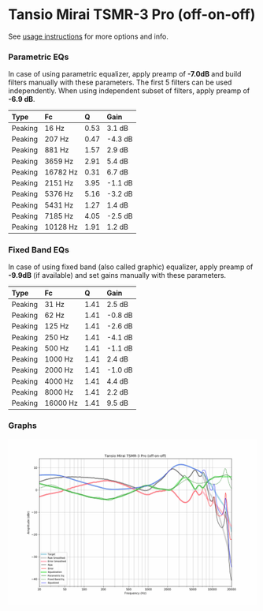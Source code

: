 # Tansio Mirai TSMR-3 Pro (off-on-off)
See [usage instructions](https://github.com/jaakkopasanen/AutoEq#usage) for more options and info.

### Parametric EQs
In case of using parametric equalizer, apply preamp of **-7.0dB** and build filters manually
with these parameters. The first 5 filters can be used independently.
When using independent subset of filters, apply preamp of **-6.9 dB**.

| Type    | Fc       |    Q | Gain    |
|:--------|:---------|:-----|:--------|
| Peaking | 16 Hz    | 0.53 | 3.1 dB  |
| Peaking | 207 Hz   | 0.47 | -4.3 dB |
| Peaking | 881 Hz   | 1.57 | 2.9 dB  |
| Peaking | 3659 Hz  | 2.91 | 5.4 dB  |
| Peaking | 16782 Hz | 0.31 | 6.7 dB  |
| Peaking | 2151 Hz  | 3.95 | -1.1 dB |
| Peaking | 5376 Hz  | 5.16 | -3.2 dB |
| Peaking | 5431 Hz  | 1.27 | 1.4 dB  |
| Peaking | 7185 Hz  | 4.05 | -2.5 dB |
| Peaking | 10128 Hz | 1.91 | 1.2 dB  |

### Fixed Band EQs
In case of using fixed band (also called graphic) equalizer, apply preamp of **-9.9dB**
(if available) and set gains manually with these parameters.

| Type    | Fc       |    Q | Gain    |
|:--------|:---------|:-----|:--------|
| Peaking | 31 Hz    | 1.41 | 2.5 dB  |
| Peaking | 62 Hz    | 1.41 | -0.8 dB |
| Peaking | 125 Hz   | 1.41 | -2.6 dB |
| Peaking | 250 Hz   | 1.41 | -4.1 dB |
| Peaking | 500 Hz   | 1.41 | -1.1 dB |
| Peaking | 1000 Hz  | 1.41 | 2.4 dB  |
| Peaking | 2000 Hz  | 1.41 | -1.0 dB |
| Peaking | 4000 Hz  | 1.41 | 4.4 dB  |
| Peaking | 8000 Hz  | 1.41 | 2.2 dB  |
| Peaking | 16000 Hz | 1.41 | 9.5 dB  |

### Graphs
![](./Tansio%20Mirai%20TSMR-3%20Pro%20(off-on-off).png)